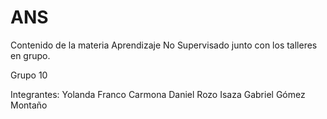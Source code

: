 # ANS
Contenido de la materia Aprendizaje No Supervisado junto con los talleres en grupo.

Grupo 10

Integrantes:
Yolanda Franco Carmona
Daniel Rozo Isaza
Gabriel Gómez Montaño
